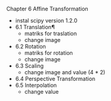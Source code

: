 Chapter 6 Affine Transformation
- instal scipy version 1.2.0
- 6.1  Translation¶
    - matriks for traslation
    - change image
- 6.2  Rotation
    - matriks for rotation
    - change image
- 6.3  Scaling
    - change image and value (4 * 2)
- 6.4  Perspective Transformation
- 6.5  Interpolation
    - change value